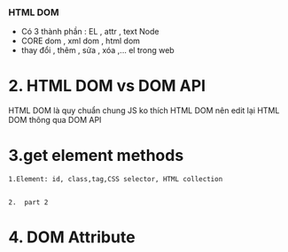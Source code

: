 ### HTML DOM

- Có 3 thành phần : EL , attr , text
  Node
- CORE dom , xml dom , html dom
- thay đổi , thêm , sửa , xóa ,... el trong web

# 2. HTML DOM vs DOM API

HTML DOM là quy chuẩn chung
JS ko thích HTML DOM nên edit lại HTML DOM thông qua DOM API

# 3.get element methods

    1.Element: id, class,tag,CSS selector, HTML collection


    2.  part 2

# 4. DOM Attribute
